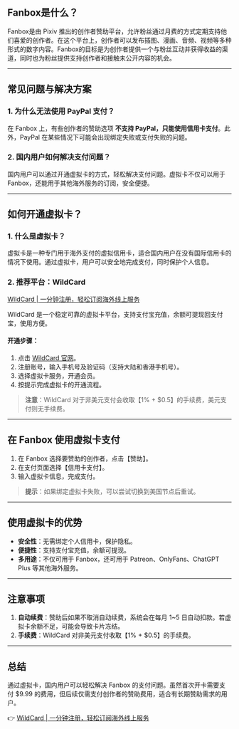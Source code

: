 ## Fanbox是什么？

Fanbox是由 Pixiv 推出的创作者赞助平台，允许粉丝通过月费的方式定期支持他们喜爱的创作者。在这个平台上，创作者可以发布插图、漫画、音频、视频等多种形式的数字内容。Fanbox的目标是为创作者提供一个与粉丝互动并获得收益的渠道，同时也为粉丝提供支持创作者和接触未公开内容的机会。

---

## 常见问题与解决方案

### 1. 为什么无法使用 PayPal 支付？

在 Fanbox 上，有些创作者的赞助选项 **不支持 PayPal，只能使用信用卡支付**。此外，PayPal 在某些情况下可能会出现绑定失败或支付失败的问题。

### 2. 国内用户如何解决支付问题？

国内用户可以通过开通虚拟卡的方式，轻松解决支付问题。虚拟卡不仅可以用于 Fanbox，还能用于其他海外服务的订阅，安全便捷。

---

## 如何开通虚拟卡？

### 1. 什么是虚拟卡？

虚拟卡是一种专门用于海外支付的虚拟信用卡，适合国内用户在没有国际信用卡的情况下使用。通过虚拟卡，用户可以安全地完成支付，同时保护个人信息。

### 2. 推荐平台：WildCard

[WildCard | 一分钟注册，轻松订阅海外线上服务](https://bit.ly/bewildcard)

WildCard 是一个稳定可靠的虚拟卡平台，支持支付宝充值，余额可提现回支付宝，使用方便。

#### 开通步骤：
1. 点击 [WildCard 官网](https://bit.ly/bewildcard)。
2. 注册账号，输入手机号及验证码（支持大陆和香港手机号）。
3. 选择虚拟卡服务，开通会员。
4. 按提示完成虚拟卡的开通流程。

> **注意**：WildCard 对于非美元支付会收取【1% + $0.5】的手续费，美元支付则无手续费。

---

## 在 Fanbox 使用虚拟卡支付

1. 在 Fanbox 选择要赞助的创作者，点击【赞助】。
2. 在支付页面选择【信用卡支付】。
3. 输入虚拟卡信息，完成支付。

> **提示**：如果绑定虚拟卡失败，可以尝试切换到美国节点后重试。

---

## 使用虚拟卡的优势

- **安全性**：无需绑定个人信用卡，保护隐私。
- **便捷性**：支持支付宝充值，余额可提现。
- **多用途**：不仅可用于 Fanbox，还可用于 Patreon、OnlyFans、ChatGPT Plus 等其他海外服务。

---

## 注意事项

1. **自动续费**：赞助后如果不取消自动续费，系统会在每月 1~5 日自动扣款。若虚拟卡余额不足，可能会导致卡片冻结。
2. **手续费**：WildCard 对非美元支付收取【1% + $0.5】的手续费。

---

## 总结

通过虚拟卡，国内用户可以轻松解决 Fanbox 的支付问题。虽然首次开卡需要支付 $9.99 的费用，但后续仅需支付创作者的赞助费用，适合有长期赞助需求的用户。

👉 [WildCard | 一分钟注册，轻松订阅海外线上服务](https://bit.ly/bewildcard)